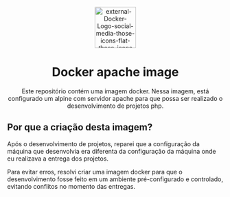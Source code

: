 <p align="center">
  <img width="96" height="96" src="https://img.icons8.com/external-those-icons-flat-those-icons/96/external-Docker-Logo-social-media-those-icons-flat-those-icons.png" alt="external-Docker-Logo-social-media-those-icons-flat-those-icons"/>
</p>

<h1 align="center">Docker apache image</h1>

<p align="center">Este repositório contém uma imagem docker. Nessa imagem, está configurado um alpine com servidor apache para que possa ser realizado o desenvolvimento de projetos php.</p>

## Por que a criação desta imagem?

Após o desenvolvimento de projetos, reparei que a configuração da máquina que desenvolvia era diferenta da configuração da máquina onde eu realizava a entrega dos projetos.

Para evitar erros, resolvi criar uma imagem docker para que o desenvolvimento fosse feito em um ambiente pré-configurado e controlado, evitando conflitos no momento das entregas.

